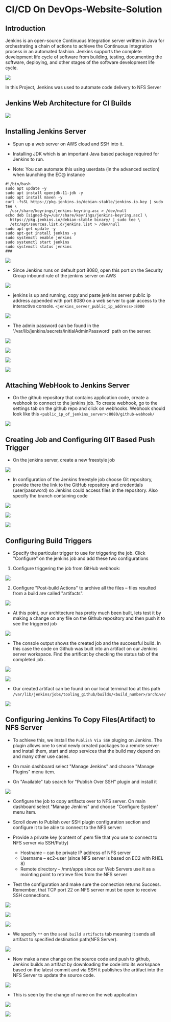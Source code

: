 # CI/CD On DevOps-Website-Solution

## Introduction

Jenkins is an open-source Continuous Integration server written in Java for orchestrating a chain of actions to achieve the Continuous Integration process in an automated fashion. Jenkins supports the complete development life cycle of software from building, testing, documenting the software, deploying, and other stages of the software development life cycle.

![](./img/0.png)

In this Project, Jenkins was used to automate code delivery to NFS Server

## Jenkins Web Architecture for CI Builds

![](./img/1.png)

## Installing Jenkins Server

* Spun up a web server on AWS cloud and SSH into it.

* Installing JDK which is an important Java based package required for Jenkins to run.

* Note: You can automate this using userdata (in the advanced section) when launching the EC@ instance
```
#!/bin/bash
sudo apt update -y
sudo apt install openjdk-11-jdk -y
sudo apt install maven -y
curl -fsSL https://pkg.jenkins.io/debian-stable/jenkins.io.key | sudo tee \
  /usr/share/keyrings/jenkins-keyring.asc > /dev/null
echo deb [signed-by=/usr/share/keyrings/jenkins-keyring.asc] \
  https://pkg.jenkins.io/debian-stable binary/ | sudo tee \
  /etc/apt/sources.list.d/jenkins.list > /dev/null
sudo apt-get update -y
sudo apt-get install jenkins -y
sudo systemctl enable jenkins
sudo systemctl start jenkins
sudo systemctl status jenkins
###
```

![](./img/2.png)

* Since Jenkins runs on default port 8080, open this port on the Security Group inbound rule of the jenkins server on AWS

![](./img/3.png)

* jenkins is up and running, copy and paste jenkins server public ip address appended with port 8080 on a web server to gain access to the interactive console. `<jenkins_server_public_ip_address>:8080`

![](./img/4.png)

* The admin password can be found in the '/var/lib/jenkins/secrets/initialAdminPassword' path on the server.

![](./img/5.png)

![](./img/6.png)

![](./img/7.png)

![](./img/8.png)

## Attaching WebHook to Jenkins Server

* On the github repository that contains application code, create a webhook to connect to the jenkins job. To create webhook, go to the settings tab on the github repo and click on webhooks. Webhook should look like this `<public_ip_of_jenkins_server>:8080/github-webhook/`

![](./img/9.png)
## Creating Job and Configuring GIT Based Push Trigger

* On the jenkins server, create a new freestyle job

![](./img/10.png)

* In configuration of the Jenkins freestyle job choose Git repository, provide there the link to the GitHub repository and credentials (user/password) so Jenkins could access files in the repository. Also specify the branch containing code

![](./img/11.png)

![](./img/12.png)

![](./img/13.png)

## Configuring Build Triggers

* Specify the particular trigger to use for triggering the job. Click "Configure" on the jenkins job and add these two configurations

1. Configure triggering the job from GitHub webhook:

![](./img/14.png)

2. Configure "Post-build Actions" to archive all the files – files resulted from a build are called "artifacts".

![](./img/15.png)

* At this point, our architecture has pretty much been built, lets test it by making a change on any file on the Github repository and then push it to see the triggered job

![](./img/16.png)

* The console output shows the created job and the successful build. In this case the code on Github was built into an artifact on our Jenkins server workspace. Find the artificat by checking the status tab of the completed job .

![](./img/17.png)

![](./img/18.png)

* Our created artifact can be found on our local terminal too at this path `/var/lib/jenkins/jobs/tooling_github/builds/<build_number>/archive/`

![](./img/19.png)

## Configuring Jenkins To Copy Files(Artifact) to NFS Server

* To achieve this, we install the `Publish Via SSH` pluging on Jenkins. The plugin allows one to send newly created packages to a remote server and install them, start and stop services that the build may depend on and many other use cases.

* On main dashboard select "Manage Jenkins" and choose "Manage Plugins" menu item.

* On "Available" tab search for "Publish Over SSH" plugin and install it

![](./img/20.png)

* Configure the job to copy artifacts over to NFS server. On main dashboard select "Manage Jenkins" and choose "Configure System" menu item.

* Scroll down to Publish over SSH plugin configuration section and configure it to be able to connect to the NFS server:

* Provide a private key (content of .pem file that you use to connect to NFS server via SSH/Putty)

  * Hostname – can be private IP address of NFS server 
  * Username – ec2-user (since NFS server is based on EC2 with RHEL 8) 
  * Remote directory – /mnt/apps since our Web Servers use it as a mointing point to retrieve files from the NFS server

* Test the configuration and make sure the connection returns Success. Remember, that TCP port 22 on NFS server must be open to receive SSH connections.

![](./img/21.png)

![](./img/22.png)

![](./img/23.png)

* We specify `**` on the `send build artifacts` tab meaning it sends all artifact to specified destination path(NFS Server).

![](./img/24.png)

* Now make a new change on the source code and push to github, Jenkins builds an artifact by downloading the code into its workspace based on the latest commit and via SSH it publishes the artifact into the NFS Server to update the source code.

![](./img/25.png)

* This is seen by the change of name on the web application

![](./img/26.png)

![](./img/27.png)